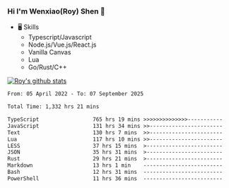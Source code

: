 ### Hi I'm Wenxiao(Roy) Shen 👋
- 🖥 Skills
  - Typescript/Javascript
  - Node.js/Vue.js/React.js
  - Vanilla Canvas
  - Lua
  - Go/Rust/C++

[![Roy's github stats](https://github-readme-stats.vercel.app/api?username=RoyShen12&show_icons=true&theme=radical&hide=prs,contribs)](https://github.com/anuraghazra/github-readme-stats)
<!--START_SECTION:waka-->

```txt
From: 05 April 2022 - To: 07 September 2025

Total Time: 1,332 hrs 21 mins

TypeScript                 765 hrs 19 mins >>>>>>>>>>>>>>-----------   56.95 %
JavaScript                 131 hrs 34 mins >>-----------------------   09.79 %
Text                       130 hrs 7 mins  >>-----------------------   09.68 %
Lua                        117 hrs 10 mins >>-----------------------   08.72 %
LESS                       37 hrs 15 mins  >------------------------   02.77 %
JSON                       35 hrs 31 mins  >------------------------   02.64 %
Rust                       29 hrs 21 mins  >------------------------   02.18 %
Markdown                   13 hrs 1 min    -------------------------   00.97 %
Bash                       12 hrs 31 mins  -------------------------   00.93 %
PowerShell                 11 hrs 36 mins  -------------------------   00.86 %
```

<!--END_SECTION:waka-->
